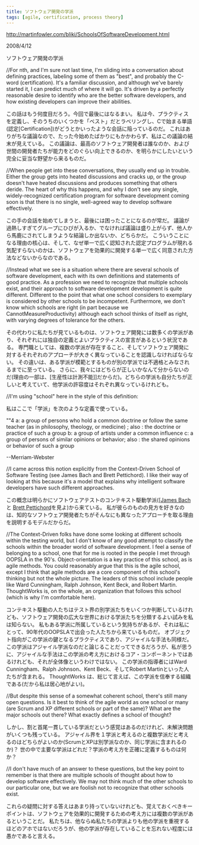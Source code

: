 ```yaml
---
title: ソフトウェア開発の学派
tags: [agile, certification, process theory]
---
```


http://martinfowler.com/bliki/SchoolsOfSoftwareDevelopment.html

2008/4/12

ソフトウェア開発の学派

//For nth, and I'm sure not last time, I'm sliding into a conversation about defining practices, labeling some of them as "best", and probably the C-word (certification). It's a familiar discussion, and although we've barely started it, I can predict much of where it will go. It's driven by a perfectly reasonable desire to identify who are the better software developers, and how existing developers can improve their abilities.

この話はもう何度目だろう。今回で最後にはなるまい。
私は今、プラクティスを定義し、そのうちのいくつかを「ベスト」だとラベリングし、Cで始まる単語(認定[Certification])がどうとかいったような会話に陥っているのだ。
これはありがちな議論なので、たった今始めたばかりにもかかわらず、私はこの議論の結末が見えている。
この議論は、最高のソフトウェア開発者は誰なのか、および世間の開発者たちが能力をどのぐらい向上できるのか、を明らかにしたいという完全に妥当な野望から来るものだ。

//When people get into these conversations, they usually end up in trouble. Either the group gets into heated discussions and cracks up, or the group doesn't have heated discussions and produces something that others deride. The heart of why this happens, and why I don't see any single, widely-recognized certification program for software development coming soon is that there is no single, well-agreed way to develop software effectively.

この手の会話を始めてしまうと、最後には困ったことになるのが常だ。
議論が過熱しすぎてグループにひびが入るか、でなければ議論は盛り上がらず、他人から馬鹿にされてしまうような結論しか出ないか、どちらかだ。
こういうことになる理由の核心は、そして、なぜ単一で広く認知された認定プログラムが現れる気配すらないのかは、ソフトウェアを効果的に開発する単一で広く同意された方法などないからなのである。

//Instead what we see is a situation where there are several schools of software development, each with its own definitions and statements of good practice. As a profession we need to recognize that multiple schools exist, and their approach to software development development is quite different. Different to the point that what one school considers to exemplary is considered by other schools to be incompetent. Furthermore, we don't know which schools are right (in part because we CannotMeasureProductivity) although each school thinks of itself as right, with varying degrees of tolerance for the others.

その代わりに私たちが見ているものは、ソフトウェア開発には数多くの学派があり、それぞれには独自の定義とよいプラクティスの宣言があるという状況である。
専門職としては、複数の学派が存在すること、そしてソフトウェア開発に対するそれぞれのアプローチが大きく異なっていることを認識しなければならない。
その違いは、ある学派が模範とするものが別の学派では不適格とみなされるまでに至っている。
さらに、我々にはどちらが正しいかなんて分からないのだ(理由の一部は、[生産性は計測不能]]だからだ)。どちらの学派も自分たちが正しいと考えていて、他学派の許容度はそれぞれ異なっているけれども。

//I'm using "school" here in the style of this definition:

私はここで「学派」を次のような定義で使っている。

""4 a: a group of persons who hold a common doctrine or follow the same teacher (as in philosophy, theology, or medicine) <the Aristotelian school>; also : the doctrine or practice of such a group b: a group of artists under a common influence c: a group of persons of similar opinions or behavior; also : the shared opinions or behavior of such a group <other schools of thought>

--Merriam-Webster

//I came across this notion explicitly from the Context-Driven School of Software Testing (see James Bach and Brett Pettichord). I like their way of looking at this because it's a model that explains why intelligent software developers have such different approaches.

この概念は明らかにソフトウェアテストのコンテキスト駆動学派([[James Bach](http://www.satisfice.com/blog/archives/74) と [Brett Pettichord](http://www.io.com/%7Ewazmo/papers/four_schools.pdf)を見よ)から来ている。
私が彼らのものの見方を好きなのは、知的なソフトウェア開発者たちがそんなにも異なったアプローチを取る理由を説明するモデルだからだ。

//The Context-Driven folks have done some looking at different schools within the testing world, but I don't know of any good attempt to classify the schools within the broader world of software development. I feel a sense of belonging to a school, one that for me is rooted in the people I met through OOPSLA in the 90's. Object-orientation is a key practice of this school, as is agile methods. You could reasonably argue that this is the agile school, except I think that agile methods are a core component of this school's thinking but not the whole picture. The leaders of this school include people like Ward Cunningham, Ralph Johnson, Kent Beck, and Robert Martin. ThoughtWorks is, on the whole, an organization that follows this school (which is why I'm comfortable here).

コンテキスト駆動の人たちはテスト界の別学派たちをいくつか判断しているけれども、ソフトウェア開発の広大な世界における学派たちを分類するよい試みを私は知らない。
私もある学派に所属しているという気持ちがあるが、それは私にとって、90年代のOOPSLAで出会った人たちから来ているものだ。
オブジェクト指向がこの学派の鍵となるプラクティスであり、アジャイルな手法も同様だ。
この学派はアジャイル学派なのだと論じることだってできるだろうが、私が思うに、アジャイルな手法はこの学派の考え方におけるコア・コンポーネントではあるけれども、それが全体像というわけではない。
この学派の指導者にはWard Cunningham、Ralph Johnson、Kent Beck、そしてRobert Martinといった人たちが含まれる。
ThoughtWorks は、総じて言えば、この学派を信奉する組織である(だから私は居心地がよい)。

//But despite this sense of a somewhat coherent school, there's still many open questions. Is it best to think of the agile world as one school or many (are Scrum and XP different schools or part of the same)? What are the major schools out there? What exactly defines a school of thought?

しかし、割と首尾一貫している学派だという感覚はあるのだけれど、未解決問題がいくつも残っている。
アジャイル界を１学派と考えるのと複数学派だと考えるのはどちらがよいのか(ScrumとXPは別学派なのか、同じ学派に含まれるのか)？
世の中で主要な学派はどれだ？学派の考え方を正確に定義するものは何か？

//I don't have much of an answer to these questions, but the key point to remember is that there are multiple schools of thought about how to develop software effectively. We may not think much of the other schools to our particular one, but we are foolish not to recognize that other schools exist.

これらの疑問に対する答えはあまり持っていないけれども、覚えておくべきキーポイントは、ソフトウェアを効果的に開発するための考え方には複数の学派があるということだ。
私たちは、他ならぬ私たちの学派よりも他の学派を重視するほどのアホではないだろうが、他の学派が存在していることを忘れない程度には愚かであると言える。
